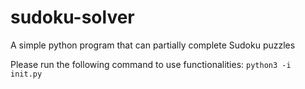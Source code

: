 # sudoku-solver
A simple python program that can partially complete Sudoku puzzles

Please run the following command to use functionalities:
``` python3 -i init.py ```
